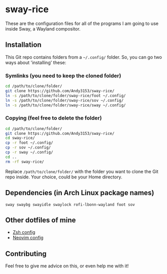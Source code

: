 <!-- vim: set fenc=utf-8 ts=2 sw=0 sts=0 sr et si tw=0 fdm=marker fmr={{{,}}}: -->
# sway-rice
These are the configuration files for all of the programs I am going to use inside Sway, a Wayland compositor.

## Installation
This Git repo contains folders from a `~/.config/` folder. So, you can go two ways about 'installing' these:

### Symlinks (you need to keep the cloned folder)
```bash
cd /path/to/clone/folder/
git clone https://github.com/Andy3153/sway-rice/
ln -s /path/to/clone/folder/sway-rice/foot ~/.config/
ln -s /path/to/clone/folder/sway-rice/sov ~/.config/
ln -s /path/to/clone/folder/sway-rice/sway ~/.config/
```

### Copying (feel free to delete the folder)
```bash
cd /path/to/clone/folder/
git clone https://github.com/Andy3153/sway-rice/
cd sway-rice/
cp -r foot ~/.config/
cp -r sov ~/.config/
cp -r sway ~/.config/
cd ..
rm -rf sway-rice/
```

Replace `/path/to/clone/folder/` with the folder you want to clone the Git repo inside. Your choice, could be your Home directory.

## Dependencies (in Arch Linux package names)
`sway swaybg swayidle swaylock rofi-lbonn-wayland foot sov`

## Other dotfiles of mine
- [Zsh config](https://github.com/Andy3153/andy3153-zshrc)
- [Neovim config](https://github.com/Andy3153/andy3153-init.lua)

## Contributing
Feel free to give me advice on this, or even help me with it!
